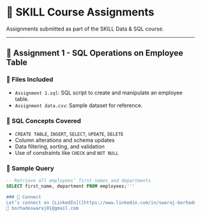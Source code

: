 # 📘 SKILL Course Assignments

Assignments submitted as part of the SKILL Data & SQL course.

---

## 📘 Assignment 1 - SQL Operations on Employee Table

### 📁 Files Included
- `Assignment 1.sql`: SQL script to create and manipulate an employee table.
- `Assignment data.csv`: Sample dataset for reference.

### 📌 SQL Concepts Covered
- `CREATE TABLE`, `INSERT`, `SELECT`, `UPDATE`, `DELETE`
- Column alterations and schema updates
- Data filtering, sorting, and validation
- Use of constraints like `CHECK` and `NOT NULL`

### 🚀 Sample Query
```sql
-- Retrieve all employees’ first names and departments
SELECT first_name, department FROM employees;'''

### 📌 Connect
Let’s connect on [LinkedIn]([https://www.linkedin.com/in/swaraj-borhade-921a411a4/](https://www.linkedin.com/in/swaraj-borhade-921a411a4/))  
📧 borhadeswaraj01@gmail.com
